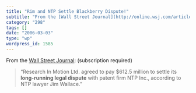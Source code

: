 ```yaml
---
title: "Rim and NTP Settle Blackberry Dispute!"
subtitle: "From the [Wall Street Journal](http://online.wsj.com/article/SB114142276287788965.html?mod=home_what..."
category: "298"
tags: []
date: "2006-03-03"
type: "wp"
wordpress_id: 1585
---
```

From the [Wall Street Journal](http://online.wsj.com/article/SB114142276287788965.html?mod=home_whats_news_us): (subscription required)

> “Research In Motion Ltd. agreed to pay $612.5 million to settle its **long-running legal dispute** with patent firm NTP Inc., according to NTP lawyer Jim Wallace.”